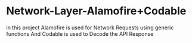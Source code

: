 # Network-Layer-Alamofire+Codable
in this project Alamofire is used for Network Requests using generic functions And Codable is used to Decode the API Response 
